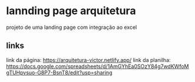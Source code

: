 # lannding page arquitetura
projeto de uma landing page com integração ao excel

## links 
link da página: https://arquitetura-victor.netlify.app/
link da planilha: https://docs.google.com/spreadsheets/d/1AmGYhEa0SOzY84g7wdKWfoMgTUHpvsuo-G8P7-BsnT8/edit?usp=sharing
